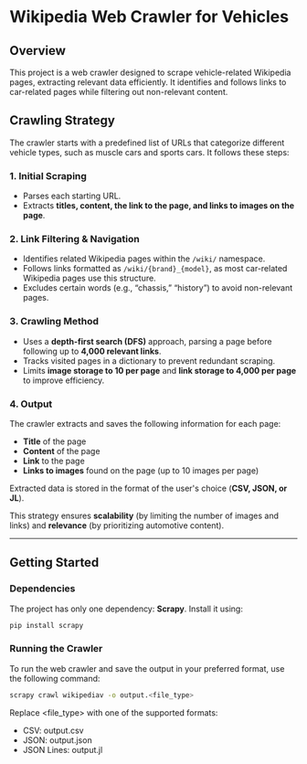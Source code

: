 # Wikipedia Web Crawler for Vehicles  

## Overview  
This project is a web crawler designed to scrape vehicle-related Wikipedia pages, extracting relevant data efficiently. It identifies and follows links to car-related pages while filtering out non-relevant content.  

## Crawling Strategy  

The crawler starts with a predefined list of URLs that categorize different vehicle types, such as muscle cars and sports cars. It follows these steps:  

### 1. Initial Scraping  
- Parses each starting URL.  
- Extracts **titles, content, the link to the page, and links to images on the page**.  

### 2. Link Filtering & Navigation  
- Identifies related Wikipedia pages within the `/wiki/` namespace.  
- Follows links formatted as `/wiki/{brand}_{model}`, as most car-related Wikipedia pages use this structure.  
- Excludes certain words (e.g., “chassis,” “history”) to avoid non-relevant pages.  

### 3. Crawling Method  
- Uses a **depth-first search (DFS)** approach, parsing a page before following up to **4,000 relevant links**.  
- Tracks visited pages in a dictionary to prevent redundant scraping.  
- Limits **image storage to 10 per page** and **link storage to 4,000 per page** to improve efficiency.  

### 4. Output  
The crawler extracts and saves the following information for each page:  

- **Title** of the page  
- **Content** of the page  
- **Link** to the page  
- **Links to images** found on the page (up to 10 images per page)  

Extracted data is stored in the format of the user's choice (**CSV, JSON, or JL**).  

This strategy ensures **scalability** (by limiting the number of images and links) and **relevance** (by prioritizing automotive content).  

---

## Getting Started  

### Dependencies  
The project has only one dependency: **Scrapy**. Install it using:  

```bash
pip install scrapy
```

### Running the Crawler  

To run the web crawler and save the output in your preferred format, use the following command:  

```bash
scrapy crawl wikipediav -o output.<file_type>
```

Replace <file_type> with one of the supported formats:
- CSV: output.csv
- JSON: output.json
- JSON Lines: output.jl
